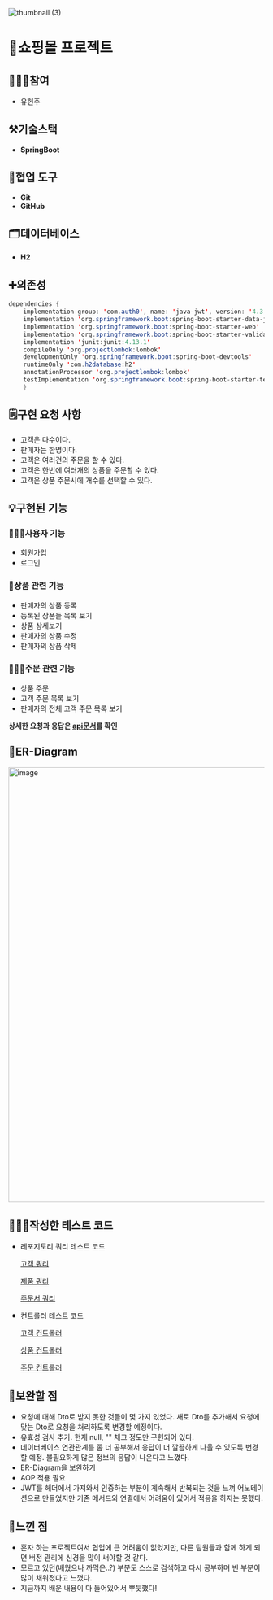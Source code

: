 ![thumbnail (3)](https://user-images.githubusercontent.com/92681117/230777373-47f9c91c-7bea-4a1b-adc7-27bed9b14843.png)

# 🛒쇼핑몰 프로젝트 
## 👩🏻‍💻참여
- 유현주

## ⚒️기술스택
- **SpringBoot**

## 🔧협업 도구 
- **Git**
- **GitHub**

## 🗂️데이터베이스
- **H2**

## ➕의존성 
```java
dependencies {
	implementation group: 'com.auth0', name: 'java-jwt', version: '4.3.0'
	implementation 'org.springframework.boot:spring-boot-starter-data-jpa'
	implementation 'org.springframework.boot:spring-boot-starter-web'
	implementation 'org.springframework.boot:spring-boot-starter-validation'
	implementation 'junit:junit:4.13.1'
	compileOnly 'org.projectlombok:lombok'
	developmentOnly 'org.springframework.boot:spring-boot-devtools'
	runtimeOnly 'com.h2database:h2'
	annotationProcessor 'org.projectlombok:lombok'
	testImplementation 'org.springframework.boot:spring-boot-starter-test'
	}
```

## 🗒️구현 요청 사항
- 고객은 다수이다.
- 판매자는 한명이다.
- 고객은 여러건의 주문을 할 수 있다.
- 고객은 한번에 여러개의 상품을 주문할 수 있다.
- 고객은 상품 주문시에 개수를 선택할 수 있다.

## 💡구현된 기능 

### 🙋🏻‍♀️사용자 기능
  - 회원가입
  - 로그인

### 👜상품 관련 기능 
  - 판매자의 상품 등록
  - 등록된 상품들 목록 보기
  - 상품 상세보기
  - 판매자의 상품 수정
  - 판매자의 상품 삭제 

### 👩🏻‍💻주문 관련 기능 
  - 상품 주문 
  - 고객 주문 목록 보기 
  - 판매자의 전체 고객 주문 목록 보기
   
**상세한 요청과 응답은 [api문서](https://github.com/yhj1129/Springboot-MetaMall-Project/blob/main/src/main/java/shop/mtcoding/metamall/api)를 확인** 

## 🔗ER-Diagram
<img width="856" alt="image" src="https://user-images.githubusercontent.com/92681117/230779121-38a29526-dc1f-4830-a1b2-1261939c7658.png">


## 👩🏻‍🔧작성한 테스트 코드
- 레포지토리 쿼리 테스트 코드

  [고객 쿼리](https://github.com/yhj1129/Springboot-MetaMall-Project/blob/main/src/test/java/shop/mtcoding/metamall/model/user/UserRepositoryTest.java)
  
  [제품 쿼리](https://github.com/yhj1129/Springboot-MetaMall-Project/blob/main/src/test/java/shop/mtcoding/metamall/model/product/ProductRepositoryTest.java)
  
  [주문서 쿼리](https://github.com/yhj1129/Springboot-MetaMall-Project/blob/main/src/test/java/shop/mtcoding/metamall/model/ordersheet/OrderSheetRepositoryTest.java)
  
- 컨트롤러 테스트 코드 

  [고객 컨트롤러](https://github.com/yhj1129/Springboot-MetaMall-Project/blob/main/src/test/java/shop/mtcoding/metamall/controller/UserControllerTest.java)
  
  [상품 컨트롤러](https://github.com/yhj1129/Springboot-MetaMall-Project/blob/main/src/test/java/shop/mtcoding/metamall/controller/ProductControllerTest.java)
  
  [주문 컨트롤러](https://github.com/yhj1129/Springboot-MetaMall-Project/blob/main/src/test/java/shop/mtcoding/metamall/controller/OrderControllerTest.java)
  
## 🔧보완할 점
- 요청에 대해 Dto로 받지 못한 것들이 몇 가지 있었다. 새로 Dto를 추가해서 요청에 맞는 Dto로 요청을 처리하도록 변경할 예정이다. 
- 유효성 검사 추가. 현재 null, "" 체크 정도만 구현되어 있다.
- 데이터베이스 연관관계를 좀 더 공부해서 응답이 더 깔끔하게 나올 수 있도록 변경할 예정. 불필요하게 많은 정보의 응답이 나온다고 느꼈다. 
- ER-Diagram을 보완하기
- AOP 적용 필요
- JWT를 헤더에서 가져와서 인증하는 부분이 계속해서 반복되는 것을 느껴 어노테이션으로 만들었지만 기존 메서드와 연결에서 어려움이 있어서 적용을 하지는 못했다.

## 🌟느낀 점
- 혼자 하는 프로젝트여서 협업에 큰 어려움이 없었지만, 다른 팀원들과 함께 하게 되면 버전 관리에 신경을 많이 써야할 것 같다. 
- 모르고 있던(배웠으나 까먹은..?) 부분도 스스로 검색하고 다시 공부하며 빈 부분이 많이 채워졌다고 느꼈다. 
- 지금까지 배운 내용이 다 들어있어서 뿌듯했다! 
